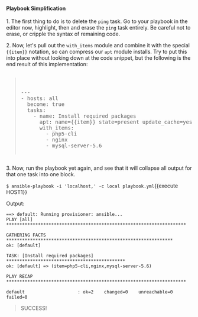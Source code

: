 #### Playbook Simplification

1\. The first thing to do is to delete the `ping` task. Go to your playbook in the editor now, highlight, then and erase the `ping` task entirely. Be careful not to erase, or cripple the syntax of remaining code.

2\. Now, let's pull out the `with_items` module and combine it with the special `{{item}}` notation, so can compress our `apt` module installs. Try to put this into place without looking down at the code snippet, but the following is the end result of this implementation:

<pre class="file" data-filename="playbook.yml" data-target="replace"><blockquote>

---
- hosts: all
  become: true
  tasks:
    - name: Install required packages
      apt: name={{item}} state=present update_cache=yes
      with_items:
        - php5-cli
        - nginx
        - mysql-server-5.6

</blockquote></pre>

3\. Now, run the playbook yet again, and see that it will collapse all output for that one task into one block.

`$ ansible-playbook -i 'localhost,' -c local playbook.yml`{{execute HOST1}}

Output:

```
==> default: Running provisioner: ansible...
PLAY [all]
********************************************************************

GATHERING FACTS
***************************************************************
ok: [default]

TASK: [Install required packages]
*********************************************
ok: [default] => (item=php5-cli,nginx,mysql-server-5.6)

PLAY RECAP
********************************************************************

default                    : ok=2    changed=0    unreachable=0    failed=0
```

> SUCCESS!
